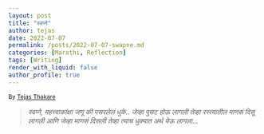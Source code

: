 ```yaml
---
layout: post
title: "स्वप्ने"
author: tejas
date: 2022-07-07
permalink: /posts/2022-07-07-swapne.md
categories: [Marathi, Reflection]
tags: [Writing]
render_with_liquid: false
author_profile: true
---
```

<sub>By [Tejas Thakare](https://tejascthakare.github.io/)</sub>

> *स्वप्ने, महत्त्वाकांक्षा जणू की पसरलेलं धुके.. जेव्हा पुसट होऊ लागली तेव्हा रस्त्यातील माणसं दिसू लागली आणि जेव्हा माणसं दिसली तेव्हा त्याच धुक्यात अर्थ येऊ लागला...*
